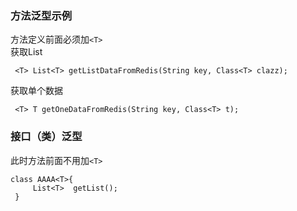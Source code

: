 
### 方法泛型示例
方法定义前面必须加```<T>  ```  
获取List
```
 <T> List<T> getListDataFromRedis(String key, Class<T> clazz);
```

 获取单个数据
```
 <T> T getOneDataFromRedis(String key, Class<T> t);
```


### 接口（类）泛型

此时方法前面不用加```<T>```
```
class AAAA<T>{
     List<T>  getList();
 }
 ```
